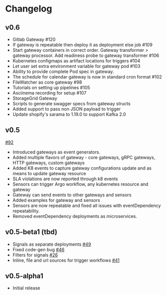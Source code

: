 # Changelog

## v0.6
+ Gitlab Gateway #120
+ If gateway is repeatable then deploy it as deployment else job #109
+ Start gateway containers in correct order. Gateway transformer > gateway processor. Add readiness probe to gateway transformer #106
+ Kubernetes configmaps as artifact locations for triggers #104
+ Let user set extra environment variable for gateway pod #103 
+ Ability to provide complete Pod spec in gateway.
+ The schedule for calendar gateway is now in standard cron format   #102
+ FileWatcher as core gateway #98
+ Tutorials on setting up pipelines #105
+ Asciinema recording for setup #107
+ StorageGrid Gateway
+ Scripts to generate swagger specs from gateway structs
+ Added support to pass non JSON payload to trigger
+ Update shopify's sarama to 1.19.0 to support Kafka 2.0


## v0.5
[#92](https://github.com/argoproj/argo-events/pull/92)
+ Introduced gateways as event generators. 
+ Added multiple flavors of gateway - core gateways, gRPC gateways, HTTP gateways, custom gateways
+ Added K8 events to capture gateway configurations update and as means to update gateway resource
+ SLA violations are now reported through k8 events
+ Sensors can trigger Argo workflow, any kubernetes resource and gateway
+ Gateway can send events to other gateways and sensors
+ Added examples for gateway and sensors
+ Sensors are now repeatable and fixed all issues with eventDependency repeatability.
+ Removed eventDependency deployments as microservices.

## v0.5-beta1 (tbd)
+ Signals as separate deployments [#49](https://github.com/argoproj/argo-events/pull/49)
+ Fixed code-gen bug [#46](https://github.com/argoproj/argo-events/issues/46)
+ Filters for signals [#26](https://github.com/argoproj/argo-events/issues/26)
+ Inline, file and url sources for trigger workflows [#41](https://github.com/argoproj/argo-events/issues/41)

## v0.5-alpha1
+ Initial release
